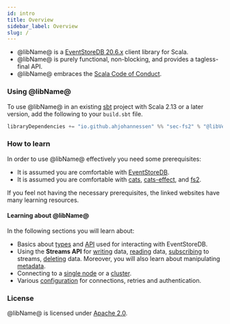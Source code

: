 ```yaml
---
id: intro
title: Overview
sidebar_label: Overview
slug: /
---
```


 - @libName@ is a [EventStoreDB 20.6.x](https://www.eventstore.com) client library for Scala.
 - @libName@ is purely functional, non-blocking, and provides a tagless-final API.
 - @libName@ embraces the [Scala Code of Conduct](https://www.scala-lang.org/conduct).

### Using @libName@

To use @libName@ in an existing [sbt](https://www.scala-sbt.org) project with Scala 2.13 or a later version, 
add the following to your `build.sbt` file.
```scala
libraryDependencies += "io.github.ahjohannessen" %% "sec-fs2" % "@libVersion@"
```

### How to learn

In order to use @libName@ effectively you need some prerequisites:

- It is assumed you are comfortable with [EventStoreDB](https://www.eventstore.com).
- It is assumed you are comfortable with [cats](https://typelevel.org/cats), [cats-effect](https://typelevel.org/cats-effect), 
  and [fs2](https://fs2.io).

If you feel not having the necessary prerequisites, the linked websites have many learning resources.

#### Learning about @libName@

In the following sections you will learn about:

- Basics about [types](types.md) and [API](client-api.md) used for interacting with EventStoreDB.
- Using the **Streams API** for [writing](writing.md) data, [reading](reading.md) data, [subscribing](subscribing.md) to streams,
  [deleting](deleting.md) data. Moreover, you will also learn about manipulating [metadata](metastreams.md).
- Connecting to a [single node](config.md#single-node) or a [cluster](config.md#cluster).  
- Various [configuration](config.md) for connections, retries and authentication.  


### License

@libName@ is licensed under [Apache 2.0](@libGithubRepo@/blob/master/LICENSE).